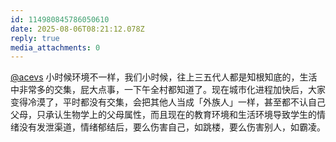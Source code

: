 ```yaml
---
id: 114980845786050610
date: 2025-08-06T08:21:12.078Z
reply: true
media_attachments: 0
---
```


[@acevs](https://mastodon.social/@acevs) 小时候环境不一样，我们小时候，往上三五代人都是知根知底的，生活中非常多的交集，屁大点事，一下午全村都知道了。现在城市化进程加快后，大家变得冷漠了，平时都没有交集，会把其他人当成「外族人」一样，甚至都不认自己父母，只承认生物学上的父母属性，而且现在的教育环境和生活环境导致学生的情绪没有发泄渠道，情绪郁结后，要么伤害自己，如跳楼，要么伤害别人，如霸凌。

